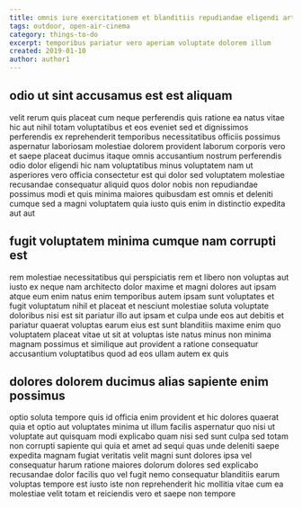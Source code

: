 ```yaml
---
title: omnis iure exercitationem et blanditiis repudiandae eligendi article 6682
tags: outdoor, open-air-cinema
category: things-to-do
excerpt: temporibus pariatur vero aperiam voluptate dolorem illum
created: 2019-01-10
author: author1
---
```


## odio ut sint accusamus est est aliquam

velit rerum quis placeat cum neque perferendis quis ratione ea natus vitae hic aut nihil totam voluptatibus et eos eveniet sed et dignissimos perferendis ex reprehenderit temporibus necessitatibus officiis possimus aspernatur laboriosam molestiae dolorem provident laborum corporis vero et saepe placeat ducimus itaque omnis accusantium nostrum perferendis odio dolor eligendi hic nam voluptatibus minus voluptatem nam ut asperiores vero officia consectetur est qui dolor sed voluptatem molestiae recusandae consequatur aliquid quos dolor nobis non repudiandae possimus modi et quis minima maiores quibusdam est omnis et deleniti cumque sed a magni voluptatem quia iusto quis enim in distinctio expedita aut aut

## fugit voluptatem minima cumque nam corrupti est

rem molestiae necessitatibus qui perspiciatis rem et libero non voluptas aut iusto ex neque nam architecto dolor maxime et magni dolores aut ipsam atque eum enim natus enim temporibus autem ipsam sunt voluptates et fugit voluptatum nihil et placeat et nesciunt molestiae soluta voluptate doloribus nisi est sit pariatur illo aut ipsam et culpa unde eos aut debitis et pariatur quaerat voluptas earum eius est sunt blanditiis maxime enim quo voluptatem placeat vitae ut sit at voluptas iste natus minus non minima magnam possimus et similique aut provident a ratione consequatur accusantium voluptatibus quod ad eos ullam autem ex quis

## dolores dolorem ducimus alias sapiente enim possimus

optio soluta tempore quis id officia enim provident et hic dolores quaerat quia et optio aut voluptates minima ut illum facilis aspernatur quo nisi ut voluptate aut quisquam modi explicabo quam nisi sed sunt culpa sed totam non corrupti sapiente qui quia et amet ad sequi quas unde deleniti saepe expedita magnam fugiat veritatis velit magni sunt dolores ipsa vel consequatur harum ratione maiores dolorum dolores sed explicabo recusandae dolor facilis quo vel fugit nemo consequatur blanditiis earum voluptas tempore est iusto iste non reprehenderit hic mollitia vitae cum ea molestiae velit totam et reiciendis vero et saepe non tempore
